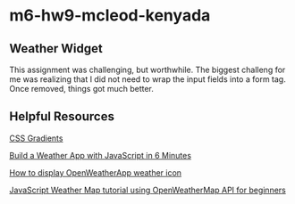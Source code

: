 # m6-hw9-mcleod-kenyada
## Weather Widget
This assignment was challenging, but worthwhile. The biggest challeng for me was realizing that I did not need to wrap the input fields into a form tag. Once removed, things got much better. 
## Helpful Resources
[CSS Gradients](https://www.w3schools.com/css/css3_gradients.asp) 

[Build a Weather App with JavaScript in 6 Minutes](https://www.youtube.com/watch?v=f__x1VofV2Q)

[How to display OpenWeatherApp weather icon](https://stackoverflow.com/questions/44177417/how-to-display-openweathermap-weather-icon)

[JavaScript Weather Map tutorial using OpenWeatherMap API for beginners](https://www.youtube.com/watch?v=GXrDEA3SIOQ)
